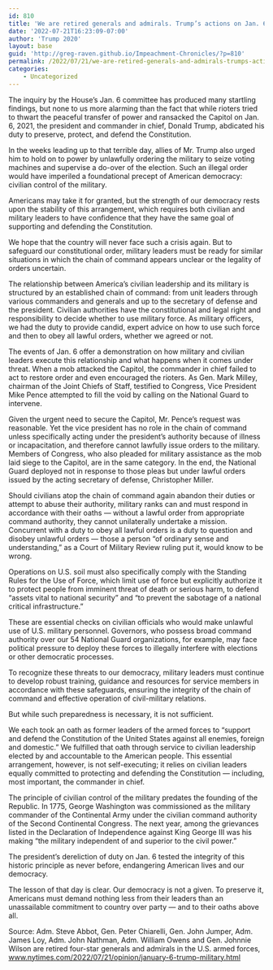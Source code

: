 ```yaml
---
id: 810
title: 'We are retired generals and admirals. Trump’s actions on Jan. 6 were a dereliction of duty.'
date: '2022-07-21T16:23:09-07:00'
author: 'Trump 2020'
layout: base
guid: 'http://greg-raven.github.io/Impeachment-Chronicles/?p=810'
permalink: /2022/07/21/we-are-retired-generals-and-admirals-trumps-actions-on-jan-6-were-a-dereliction-of-duty/
categories:
    - Uncategorized
---
```


The inquiry by the House’s Jan. 6 committee has produced many startling findings, but none to us more alarming than the fact that while rioters tried to thwart the peaceful transfer of power and ransacked the Capitol on Jan. 6, 2021, the president and commander in chief, Donald Trump, abdicated his duty to preserve, protect, and defend the Constitution.

In the weeks leading up to that terrible day, allies of Mr. Trump also urged him to hold on to power by unlawfully ordering the military to seize voting machines and supervise a do-over of the election. Such an illegal order would have imperiled a foundational precept of American democracy: civilian control of the military.

Americans may take it for granted, but the strength of our democracy rests upon the stability of this arrangement, which requires both civilian and military leaders to have confidence that they have the same goal of supporting and defending the Constitution.

We hope that the country will never face such a crisis again. But to safeguard our constitutional order, military leaders must be ready for similar situations in which the chain of command appears unclear or the legality of orders uncertain.

The relationship between America’s civilian leadership and its military is structured by an established chain of command: from unit leaders through various commanders and generals and up to the secretary of defense and the president. Civilian authorities have the constitutional and legal right and responsibility to decide whether to use military force. As military officers, we had the duty to provide candid, expert advice on how to use such force and then to obey all lawful orders, whether we agreed or not.

The events of Jan. 6 offer a demonstration on how military and civilian leaders execute this relationship and what happens when it comes under threat. When a mob attacked the Capitol, the commander in chief failed to act to restore order and even encouraged the rioters. As Gen. Mark Milley, chairman of the Joint Chiefs of Staff, testified to Congress, Vice President Mike Pence attempted to fill the void by calling on the National Guard to intervene.

Given the urgent need to secure the Capitol, Mr. Pence’s request was reasonable. Yet the vice president has no role in the chain of command unless specifically acting under the president’s authority because of illness or incapacitation, and therefore cannot lawfully issue orders to the military. Members of Congress, who also pleaded for military assistance as the mob laid siege to the Capitol, are in the same category. In the end, the National Guard deployed not in response to those pleas but under lawful orders issued by the acting secretary of defense, Christopher Miller.

Should civilians atop the chain of command again abandon their duties or attempt to abuse their authority, military ranks can and must respond in accordance with their oaths — without a lawful order from appropriate command authority, they cannot unilaterally undertake a mission. Concurrent with a duty to obey all lawful orders is a duty to question and disobey unlawful orders — those a person “of ordinary sense and understanding,” as a Court of Military Review ruling put it, would know to be wrong.

Operations on U.S. soil must also specifically comply with the Standing Rules for the Use of Force, which limit use of force but explicitly authorize it to protect people from imminent threat of death or serious harm, to defend “assets vital to national security” and “to prevent the sabotage of a national critical infrastructure.”

These are essential checks on civilian officials who would make unlawful use of U.S. military personnel. Governors, who possess broad command authority over our 54 National Guard organizations, for example, may face political pressure to deploy these forces to illegally interfere with elections or other democratic processes.

To recognize these threats to our democracy, military leaders must continue to develop robust training, guidance and resources for service members in accordance with these safeguards, ensuring the integrity of the chain of command and effective operation of civil-military relations.

But while such preparedness is necessary, it is not sufficient.

We each took an oath as former leaders of the armed forces to “support and defend the Constitution of the United States against all enemies, foreign and domestic.” We fulfilled that oath through service to civilian leadership elected by and accountable to the American people. This essential arrangement, however, is not self-executing; it relies on civilian leaders equally committed to protecting and defending the Constitution — including, most important, the commander in chief.

The principle of civilian control of the military predates the founding of the Republic. In 1775, George Washington was commissioned as the military commander of the Continental Army under the civilian command authority of the Second Continental Congress. The next year, among the grievances listed in the Declaration of Independence against King George III was his making “the military independent of and superior to the civil power.”

The president’s dereliction of duty on Jan. 6 tested the integrity of this historic principle as never before, endangering American lives and our democracy.

The lesson of that day is clear. Our democracy is not a given. To preserve it, Americans must demand nothing less from their leaders than an unassailable commitment to country over party — and to their oaths above all.

Source: Adm. Steve Abbot, Gen. Peter Chiarelli, Gen. John Jumper, Adm. James Loy, Adm. John Nathman, Adm. William Owens and Gen. Johnnie Wilson are retired four-star generals and admirals in the U.S. armed forces, www.nytimes.com/2022/07/21/opinion/january-6-trump-military.html